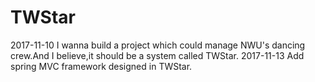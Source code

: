 # TWStar
2017-11-10 I wanna build a project which could manage NWU's dancing crew.And I believe,it should be a system called TWStar.
2017-11-13 Add spring MVC framework designed in TWStar.
